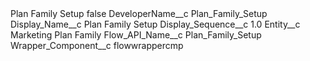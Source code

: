 <?xml version="1.0" encoding="UTF-8"?>
<CustomMetadata xmlns="http://soap.sforce.com/2006/04/metadata" xmlns:xsi="http://www.w3.org/2001/XMLSchema-instance" xmlns:xsd="http://www.w3.org/2001/XMLSchema">
    <label>Plan Family Setup</label>
    <protected>false</protected>
    <values>
        <field>DeveloperName__c</field>
        <value xsi:type="xsd:string">Plan_Family_Setup</value>
    </values>
    <values>
        <field>Display_Name__c</field>
        <value xsi:type="xsd:string">Plan Family Setup</value>
    </values>
    <values>
        <field>Display_Sequence__c</field>
        <value xsi:type="xsd:double">1.0</value>
    </values>
    <values>
        <field>Entity__c</field>
        <value xsi:type="xsd:string">Marketing Plan Family</value>
    </values>
    <values>
        <field>Flow_API_Name__c</field>
        <value xsi:type="xsd:string">Plan_Family_Setup</value>
    </values>
    <values>
        <field>Wrapper_Component__c</field>
        <value xsi:type="xsd:string">flowwrappercmp</value>
    </values>
</CustomMetadata>
